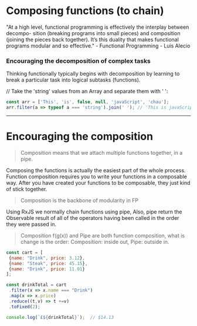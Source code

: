#  Composing functions (to chain)

"At a high level, functional programming is effectively the interplay between decompo-
sition (breaking programs into small pieces) and composition (joining the pieces back together). It’s this duality that makes functional programs modular and so effective." - Functional Programming - Luis Alecio

### Encouraging the decomposition of complex tasks

Thinking functionally typically begins with decomposition by learning to break a particular task into logical subtasks (functions).

// Take the 'string' values from an Array and separate them with ' ':
```javascript
const arr = ['This', 'is', false, null, 'javaScript', 'chau'];
arr.filter(a => typeof a === 'string').join(' '); // 'This is javaScript'
```

---

# Encouraging the composition

> Composition means that we attach multiple functions together, in a pipe.

Composing the functions is actually the easiest part of the whole process. Function composition requires you to write your functions in a composable way. After you have created your functions to be composable, they just kind of stick together.

> Composition is the backbone of modularity in FP

Using RxJS we normally chain functions using pipe, Also, pipe return the Observable result of all of the operators having been called in the order they were passed in.

> Composition f\(g\(x\)\) and Pipe are both function composition, what is change is the order: Composition: inside out, Pipe: outside in.

```javascript
const cart = [
 {name: "Drink", price: 3.12},
 {name: "Steak", price: 45.15},
 {name: "Drink", price: 11.01}
];

const drinkTotal = cart
 .filter(x => x.name === "Drink")
 .map(x => x.price)
 .reduce((t,v) => t +=v)
 .toFixed(2);

console.log(`£${drinkTotal}`);  // $14.13
```



